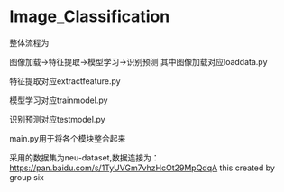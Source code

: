 # Image_Classification
整体流程为

图像加载->特征提取->模型学习->识别预测
其中图像加载对应loaddata.py

特征提取对应extractfeature.py

模型学习对应trainmodel.py

识别预测对应testmodel.py

main.py用于将各个模块整合起来

采用的数据集为neu-dataset,数据连接为：https://pan.baidu.com/s/1TyUVGm7vhzHcOt29MpQdqA
this created by group six
